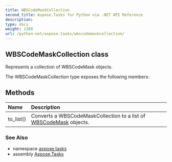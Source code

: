 ```yaml
---
title: WBSCodeMaskCollection
second_title: Aspose.Tasks for Python via .NET API Reference
description: 
type: docs
weight: 1360
url: /python-net/aspose.tasks/wbscodemaskcollection/
---
```


## WBSCodeMaskCollection class

Represents a collection of WBSCodeMask objects.

The WBSCodeMaskCollection type exposes the following members:
## Methods
| Name | Description |
| :- | :- |
|to_list()|Converts a WBSCodeMaskCollection to a list of [WBSCodeMask](/tasks/python-net/aspose.tasks/wbscodemask/) objects.|

### See Also

* namespace [aspose.tasks](/tasks/python-net/aspose.tasks/)
* assembly [Aspose.Tasks](/tasks/python-net/)

